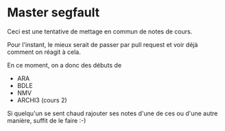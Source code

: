 Master segfault
==

Ceci est une tentative de mettage en commun de notes de cours.


Pour l'instant, le mieux serait de passer par pull request et voir déjà comment on réagit à cela.

En ce moment, on a donc des débuts de
- ARA
- BDLE
- NMV
- ARCHI3 (cours 2)

Si quelqu'un se sent chaud rajouter ses notes d'une de ces ou d'une autre manière, suffit de le faire :-)
